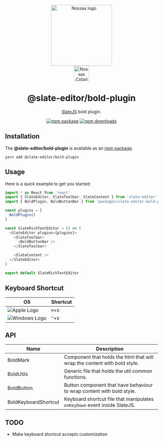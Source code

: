 <div align="center">
  <a href="https://www.en.nossas.org" rel="noopener" target="_blank">
    <img
      width="200"
      src="https://s3.amazonaws.com/hub-central/uploads/logo-nossas-20170517185909.svg"
      alt="Nossas logo"
      title="Nossas"
    />
  </a>
</div>
<div align="center">
  <img
    src="https://www.psdmockups.com/wp-content/uploads/2016/07/slatejs-520x292.jpg"
    alt="Nossas Cidades logo"
    title="Nossas Cidades"
    height="50"
  />
</div>

<h1 align="center">@slate-editor/bold-plugin</h1>

<div align="center">

[SlateJS](https://github.com/ianstormtaylor/slate) bold plugin.

[![npm package](https://img.shields.io/npm/v/@slate-editor/bold-plugin.svg?maxAge=60)](https://www.npmjs.com/package/@slate-editor/bold-plugin)
[![npm downloads](https://img.shields.io/npm/dt/@slate-editor/bold-plugin.svg?maxAge=60)](https://www.npmjs.com/package/@slate-editor/bold-plugin)

</div>

## Installation
The **@slate-editor/bold-plugin** is available as an [npm package](https://www.npmjs.com/package/@slate-editor/bold-plugin).

```
yarn add @slate-editor/bold-plugin
```

## Usage
Here is a quick example to get you started:

```js
import * as React from 'react'
import { SlateEditor, SlateToolbar, SlateContent } from 'slate-editor'
import { BoldPlugin, BoldButtonBar } from 'packages/slate-editor-bold-plugin'

const plugins = [
  BoldPlugin()
]

const SlateRichTextEditor = () => (
  <SlateEditor plugins={plugins}>
    <SlateToolbar>
      <BoldButtonBar />
    </SlateToolbar>

    <SlateContent />
  </SlateEditor>
)

export default SlateRichTextEditor
```

## Keyboard Shortcut

| OS                       | Shortcut |
|--------------------------|----------|
| ![Apple Logo][apple]     | `⌘`+`b`  |
| ![Windows Logo][windows] | `^`+`b`  |

## API

| Name                 | Description                                                               |
|----------------------|---------------------------------------------------------------------------|
| BoldMark             | Component that holds the html that will wrap the content with bold style. |
| BoldUtils            | Generic file that holds the util common functions.                        |
| BoldButton           | Button component that have behaviour to wrap content with bold style.     |
| BoldKeyboardShortcut | Keyboard shortcut file that manipulates `onKeyDown` event inside SlateJS. |

## TODO

- Make keyboard shortcut accepts customization

[apple]: https://cdn2.iconfinder.com/data/icons/designer-skills/128/apple-ios-system-platform-os-mac-linux-48.png
[windows]: https://cdn2.iconfinder.com/data/icons/designer-skills/128/windows-48.png
